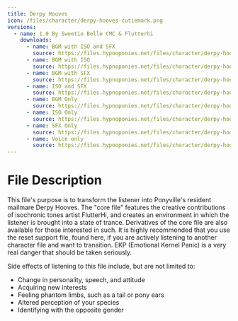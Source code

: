 ```yaml
---
title: Derpy Hooves
icon: /files/character/derpy-hooves-cutiemark.png
versions:
  - name: 1.0 By Sweetie Belle CMC & Flutterhi
    downloads:
      - name: BGM with ISO and SFX
        source: https://files.hypnoponies.net/files/character/derpy-hooves/Derpy BGM ISO SFX.mp3
      - name: BGM with ISO
        source: https://files.hypnoponies.net/files/character/derpy-hooves/Derpy BGM ISO noSFX.mp3
      - name: BGM with SFX
        source: https://files.hypnoponies.net/files/character/derpy-hooves/Derpy BGM noISO SFX.mp3
      - name: ISO and SFX
        source: https://files.hypnoponies.net/files/character/derpy-hooves/Derpy noBGM ISO SFX.mp3
      - name: BGM Only
        source: https://files.hypnoponies.net/files/character/derpy-hooves/Derpy BGM noISO noSFX.mp3
      - name: ISO Only
        source: https://files.hypnoponies.net/files/character/derpy-hooves/Derpy noBGM ISO noSFX.mp3
      - name: SFX Only
        source: https://files.hypnoponies.net/files/character/derpy-hooves/Derpy noBGM noISO SFX.mp3
      - name: Voice only
        source: https://files.hypnoponies.net/files/character/derpy-hooves/Derpy noBGM noISO noSFX.mp3
---
```


# File Description

This file's purpose is to transform the listener into Ponyville's resident mailmare Derpy Hooves. The "core file" features the creative contributions of isochronic tones artist FlutterHi, and creates an environment in which the listener is brought into a state of trance. Derivatives of the core file are also available for those interested in such. It is highly recommended that you use the reset support file, found here, if you are actively listening to another character file and want to transition. EKP (Emotional Kernel Panic) is a very real danger that should be taken seriously.

Side effects of listening to this file include, but are not limited to:

- Change in personality, speech, and attitude
- Acquiring new interests
- Feeling phantom limbs, such as a tail or pony ears
- Altered perception of your species
- Identifying with the opposite gender

